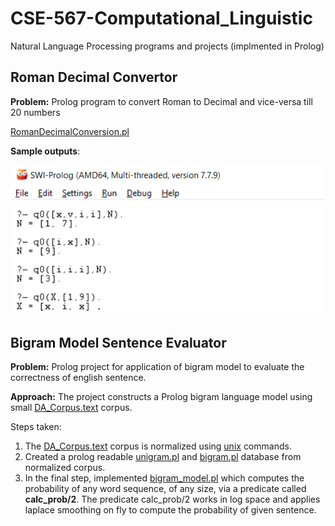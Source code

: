 # CSE-567-Computational_Linguistic
Natural Language Processing programs and projects (implmented in Prolog)

## Roman Decimal Convertor
**Problem:** Prolog program to convert Roman to Decimal and vice-versa till 20 numbers

[RomanDecimalConversion.pl](roman-decimal-convertor/RomanDecimalConversion.pl)

**Sample outputs**:

![output](roman-decimal-convertor/output/output.png)

## Bigram Model Sentence Evaluator
**Problem:** Prolog project for application of bigram model to evaluate the correctness of english sentence.

**Approach:**
The project constructs a Prolog bigram language model using small [DA_Corpus.text](bigram-sentense-evaluator/DA_Corpus.txt) corpus.

Steps taken:

1. The [DA_Corpus.text](bigram-sentense-evaluator/DA_Corpus.txt) corpus is normalized using [unix](bigram-sentense-evaluator/unix_commands.txt) commands.
2. Created a prolog readable [unigram.pl](bigram-sentense-evaluator/unigrams.pl) and [bigram.pl](bigram-sentense-evaluator/bigrams.pl) database from normalized corpus.
3. In the final step, implemented [bigram_model.pl](bigram-sentense-evaluator/bigram_model.pl) which computes the probability of any word sequence, of any size, via a predicate called **calc_prob/2**. The predicate calc_prob/2 works in log space and applies laplace smoothing on fly to compute the probability of given sentence.
